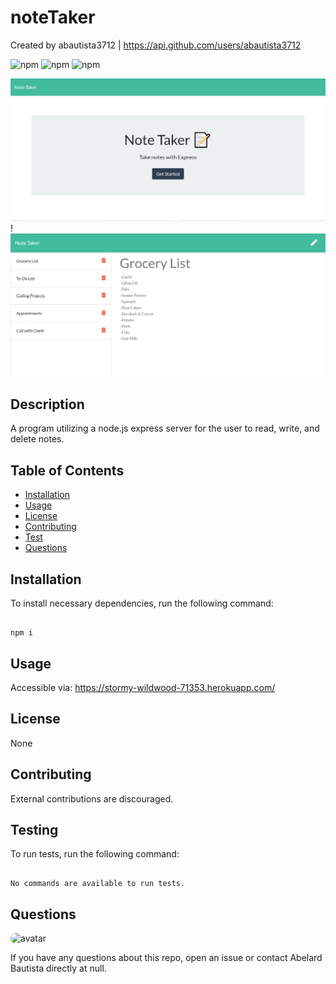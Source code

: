 # noteTaker

Created by abautista3712 | https://api.github.com/users/abautista3712
  
![npm](https://img.shields.io/npm/v/fs) ![npm](https://img.shields.io/npm/v/inquirer) ![npm](https://img.shields.io/npm/v/axios)

![noteTakerScreenshot](./public/assets/images/noteTakerScreenshot.PNG?raw=true "Note Taker Landing")
!![noteTakerScreenshot2](./public/assets/images/noteTakerScreenshot2.PNG?raw=true "Note Taker")

## Description

A program utilizing a node.js express server for the user to read, write, and delete notes.

## Table of Contents

- [Installation](#installation)
- [Usage](#usage)
- [License](#license)
- [Contributing](#contributing)
- [Test](#tests)
- [Questions](#questions)

## Installation

To install necessary dependencies, run the following command:

```

npm i

```

## Usage

Accessible via:
https://stormy-wildwood-71353.herokuapp.com/

## License

None

## Contributing

External contributions are discouraged.

## Testing

To run tests, run the following command:

```

No commands are available to run tests.

```

## Questions

<img src="https://avatars1.githubusercontent.com/u/58578177?v=4" alt="avatar" style="border-radius: 16px" width="30" />
    
If you have any questions about this repo, open an issue or contact Abelard Bautista directly at null.
